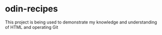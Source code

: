 # odin-recipes
This project is being used to demonstrate my knowledge and understanding of HTML and operating Git
